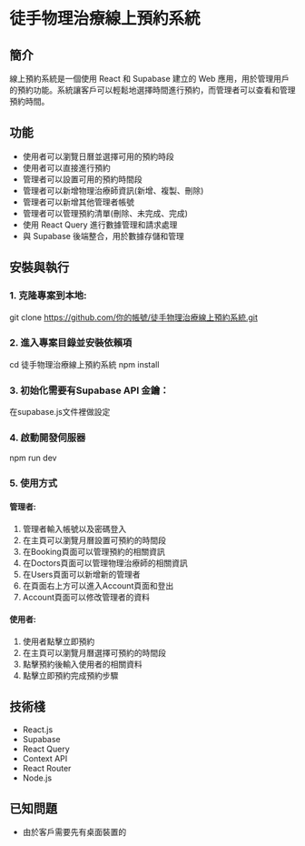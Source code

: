# 徒手物理治療線上預約系統

## 簡介
線上預約系統是一個使用 React 和 Supabase 建立的 Web 應用，用於管理用戶的預約功能。系統讓客戶可以輕鬆地選擇時間進行預約，而管理者可以查看和管理預約時間。

## 功能
- 使用者可以瀏覽日曆並選擇可用的預約時段
- 使用者可以直接進行預約
- 管理者可以設置可用的預約時間段
- 管理者可以新增物理治療師資訊(新增、複製、刪除)
- 管理者可以新增其他管理者帳號
- 管理者可以管理預約清單(刪除、未完成、完成)
- 使用 React Query 進行數據管理和請求處理
- 與 Supabase 後端整合，用於數據存儲和管理

## 安裝與執行
### 1. 克隆專案到本地:
git clone https://github.com/你的帳號/徒手物理治療線上預約系統.git

### 2. 進入專案目錄並安裝依賴項
cd 徒手物理治療線上預約系統
npm install

### 3. 初始化需要有Supabase API 金鑰：
在supabase.js文件裡做設定

### 4. 啟動開發伺服器
npm run dev

### 5. 使用方式
#### 管理者: 
1. 管理者輸入帳號以及密碼登入
2. 在主頁可以瀏覽月曆設置可預約的時間段
3. 在Booking頁面可以管理預約的相關資訊
4. 在Doctors頁面可以管理物理治療師的相關資訊
5. 在Users頁面可以新增新的管理者
6. 在頁面右上方可以進入Account頁面和登出
7. Account頁面可以修改管理者的資料
#### 使用者:
1. 使用者點擊立即預約
2. 在主頁可以瀏覽月曆選擇可預約的時間段
3. 點擊預約後輸入使用者的相關資料
4. 點擊立即預約完成預約步驟

## 技術棧
- React.js
- Supabase
- React Query
- Context API
- React Router
- Node.js

## 已知問題
- 由於客戶需要先有桌面裝置的
   

  
